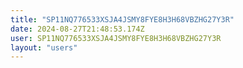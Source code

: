 ```yaml
---
title: "SP11NQ776533XSJA4JSMY8FYE8H3H68VBZHG27Y3R"
date: 2024-08-27T21:48:53.174Z
user: SP11NQ776533XSJA4JSMY8FYE8H3H68VBZHG27Y3R
layout: "users"
---
```

    